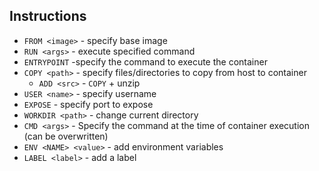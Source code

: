 ## Instructions
- `FROM <image>` - specify base image
- `RUN <args>` - execute specified command
- `ENTRYPOINT` -specify the command to execute the container
- `COPY <path>` - specify files/directories to copy from host to container
	- `ADD <src>` - `COPY` + unzip
- `USER <name>` - specify username 
- `EXPOSE` - specify port to expose
- `WORKDIR <path>` - change current directory
- `CMD <args>` - Specify the command at the time of container execution (can be overwritten)
- `ENV <NAME> <value>` - add environment variables 
- `LABEL <label>` - add a label


